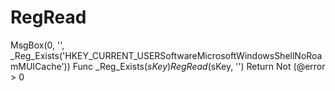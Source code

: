 # RegRead
MsgBox(0, '', _Reg_Exists('HKEY_CURRENT_USERSoftwareMicrosoftWindowsShellNoRoamMUICache'))    Func _Reg_Exists($sKey)      RegRead($sKey, '')      Return Not (@error > 0
